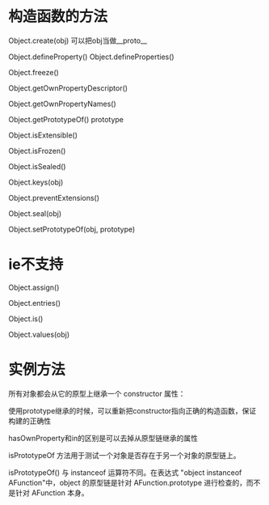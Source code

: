 # 构造函数的方法
Object.create(obj)
可以把obj当做__proto__

Object.defineProperty()
Object.defineProperties()

Object.freeze()

Object.getOwnPropertyDescriptor()

Object.getOwnPropertyNames()

Object.getPrototypeOf()   prototype

Object.isExtensible()

Object.isFrozen()

Object.isSealed()

Object.keys(obj)

Object.preventExtensions()

Object.seal(obj)

Object.setPrototypeOf(obj, prototype)

# ie不支持
Object.assign()

Object.entries()

Object.is()

Object.values(obj)


# 实例方法
所有对象都会从它的原型上继承一个 constructor 属性：

使用prototype继承的时候，可以重新把constructor指向正确的构造函数，保证构建的正确性

hasOwnProperty和in的区别是可以去掉从原型链继承的属性

isPrototypeOf 方法用于测试一个对象是否存在于另一个对象的原型链上。

isPrototypeOf() 与 instanceof 运算符不同。在表达式 "object instanceof AFunction"中，object 的原型链是针对 AFunction.prototype 进行检查的，而不是针对 AFunction 本身。
